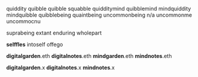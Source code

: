 ---
---

quiddity
quibble
quibble squabble
quidditymind
quibblemind
mindquiddity
mindquibble
quibblebeing
quaintbeing
uncommonbeing n/a
uncommonme
uncommocnu

suprabeing
extant
enduring
wholepart

**selffles**
intoself
offego

**digitalgarden**.eth
**digitalnotes**.eth
**mindgarden**.eth
**mindnotes**.eth

**digitalgarden**.x
**digitalnotes**.x
**mindnotes**.x